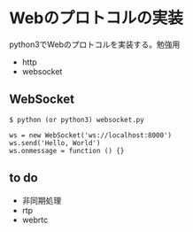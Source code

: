 # Webのプロトコルの実装
python3でWebのプロトコルを実装する。勉強用
- http
- websocket

## WebSocket
```
$ python (or python3) websocket.py
```
```
ws = new WebSocket('ws://localhost:8000')
ws.send('Hello, World')
ws.onmessage = function () {}
```

## to do
- 非同期処理
- rtp
- webrtc
